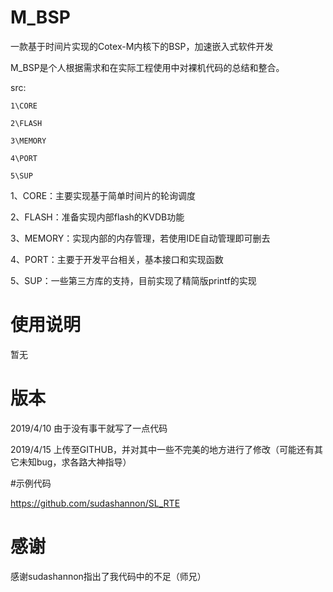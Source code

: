 # M_BSP
一款基于时间片实现的Cotex-M内核下的BSP，加速嵌入式软件开发

M_BSP是个人根据需求和在实际工程使用中对裸机代码的总结和整合。

src:

	1\CORE
	
	2\FLASH
	
	3\MEMORY
	
	4\PORT
	
	5\SUP
	
	
1、CORE：主要实现基于简单时间片的轮询调度

2、FLASH：准备实现内部flash的KVDB功能

3、MEMORY：实现内部的内存管理，若使用IDE自动管理即可删去

4、PORT：主要于开发平台相关，基本接口和实现函数

5、SUP：一些第三方库的支持，目前实现了精简版printf的实现



# 使用说明

暂无

# 版本

2019/4/10  由于没有事干就写了一点代码

2019/4/15  上传至GITHUB，并对其中一些不完美的地方进行了修改（可能还有其它未知bug，求各路大神指导）


#示例代码

https://github.com/sudashannon/SL_RTE

# 感谢

感谢sudashannon指出了我代码中的不足（师兄）
